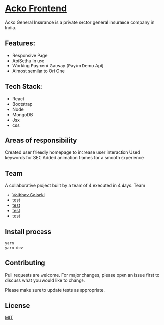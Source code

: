 # [Acko Frontend](https://github.com/)

Acko General Insurance is a private sector general insurance company in India.

## Features:

- Responsive Page
- ApiSethu In use
- Working Payment Gatway (Paytm Demo Api)
- Almost semilar to Ori One

## Tech Stack:

- React
- Bootstrap
- Node
- MongoDB
- Jsx
- css

## Areas of responsibility

Created user friendly homepage to
increase user interaction
Used keywords for SEO
Added animation frames for a smooth
experience

## Team

A collaborative project built by a team of 4
executed in 4 days.
Team

- [Vaibhav Solanki](https://github.com/Vaibhav-Solanki)
- [test](https://github.com/gautamverma095)
- [test](https://github.com/Divash-Upadhyay)
- [test](https://github.com/Manjunath-BV23)
- [test](https://github.com/Saniyzehra123)

## Install process

```bash
yarn
yarn dev
```

## Contributing

Pull requests are welcome. For major changes, please open an issue first to discuss what you would like to change.

Please make sure to update tests as appropriate.

## License

[MIT](https://choosealicense.com/licenses/mit/)
